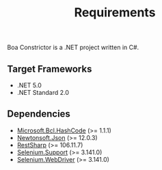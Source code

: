 ﻿---
title: Requirements
layout: single
permalink: /project/requirements/
---

Boa Constrictor is a .NET project written in C#.


## Target Frameworks

* .NET 5.0
* .NET Standard 2.0


## Dependencies

* [Microsoft.Bcl.HashCode](https://www.nuget.org/packages/Microsoft.Bcl.HashCode/) (>= 1.1.1)
* [Newtonsoft.Json](https://www.nuget.org/packages/Newtonsoft.Json/) (>= 12.0.3)
* [RestSharp](https://www.nuget.org/packages/RestSharp/) (>= 106.11.7)
* [Selenium.Support](https://www.nuget.org/packages/Selenium.Support/) (>= 3.141.0)
* [Selenium.WebDriver](https://www.nuget.org/packages/Selenium.WebDriver/) (>= 3.141.0)
